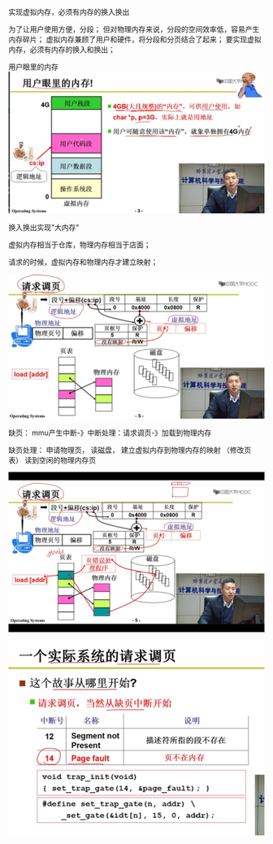 实现虚拟内存，必须有内存的换入换出

为了让用户使用方便，分段；
但对物理内存来说，分段的空间效率低，容易产生内存碎片；
虚拟内存兼顾了用户和硬件，将分段和分页结合了起来；
要实现虚拟内存，必须有内存的换入和换出；

用户眼里的内存
![img.png](img.png)


换入换出实现"大内存" 

虚拟内存相当于仓库，物理内存相当于店面；

请求的时候，虚拟内存和物理内存才建立映射；

![img_1.png](img_1.png)

缺页：
mmu产生中断-》中断处理：请求调页-》加载到物理内存

缺页处理：
申请物理页，
读磁盘，
建立虚拟内存到物理内存的映射 （修改页表）
读到空闲的物理内存页

![img_2.png](img_2.png)

![img_3.png](img_3.png)

